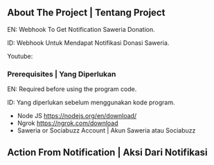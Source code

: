 ## About The Project | Tentang Project
EN: Webhook To Get Notification Saweria Donation.

ID: Webhook Untuk Mendapat Notifikasi Donasi Saweria.

Youtube: 


### Prerequisites | Yang Diperlukan 

EN: Required before using the program code.

ID: Yang diperlukan sebelum menggunakan kode program.

* Node JS https://nodejs.org/en/download/
* Ngrok https://ngrok.com/download
* Saweria or Sociabuzz Account | Akun Saweria atau Sociabuzz


## Action From Notification | Aksi Dari Notifikasi

